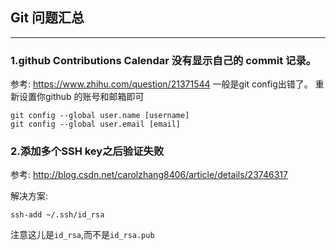 ## Git 问题汇总
----
[<< 回到根目录]: ./README.md

### 1.github Contributions Calendar 没有显示自己的 commit 记录。
参考: <https://www.zhihu.com/question/21371544>
一般是git config出错了。
重新设置你github 的账号和邮箱即可

	git config --global user.name [username]
	git config --global user.email [email]

### 2.添加多个SSH key之后验证失败 
参考: <http://blog.csdn.net/carolzhang8406/article/details/23746317>

解决方案:

	ssh-add ~/.ssh/id_rsa

注意这儿是`id_rsa`,而不是`id_rsa.pub`

[<< 回到根目录]: ./README.md
